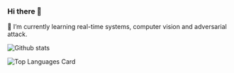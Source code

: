 ### Hi there 👋

<!--
**ZexinLi0w0/ZexinLi0w0** is a ✨ _special_ ✨ repository because its `README.md` (this file) appears on your GitHub profile.

Here are some ideas to get you started:

- 🔭 I’m currently working on ...
- 🌱 I’m currently learning ...
- 👯 I’m looking to collaborate on ...
- 🤔 I’m looking for help with ...
- 💬 Ask me about ...
- 📫 How to reach me: ...
- 😄 Pronouns: ...
- ⚡ Fun fact: ...
-->
🌱 I’m currently learning real-time systems, computer vision and adversarial attack. 

![Github stats](https://github-readme-stats.vercel.app/api?username=ZexinLi0w0&show_icons=true&count_private=true&theme=tokyonight)

![Top Languages Card](https://github-readme-stats.vercel.app/api/top-langs/?username=ZexinLi0w0&layout=compact&theme=tokyonight)
